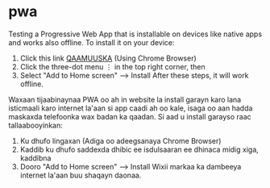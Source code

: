 # pwa
Testing a Progressive Web App that is installable on devices like native apps and works also offline.
To install it on your device:
  1. Click this link [QAAMUUSKA]() (Using Chrome Browser)
  2. Click the three-dot menu ⋮ in the top right corner, then
  3. Select "Add to Home screen" --> Install
After these steps, it will work offline.

Waxaan tijaabinaynaa PWA oo ah in website la install garayn karo lana isticmaali karo internet la'aan si app caadi ah oo kale, isaga oo aan hadda maskaxda telefoonka wax badan ka qaadan.
Si aad u install garayso raac tallaabooyinkan:
  1. Ku dhufo lingaxan (Adiga oo adeegsanaya Chrome Browser)
  2. Kaddib ku dhufo saddexda dhibic ee isdulsaaran ee dhinaca midig xiga, kaddibna
  3. Dooro "Add to Home screen" --> Install
Wixii markaa ka dambeeya internet la'aan buu shaqayn daonaa.
